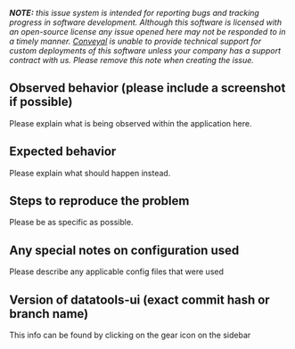 _**NOTE:** this issue system is intended for reporting bugs and tracking progress in software development. Although this software is licensed with an open-source license any issue opened here may not be responded to in a timely manner. [Conveyal](https://www.conveyal.com) is unable to provide technical support for custom deployments of this software unless your company has a support contract with us. Please remove this note when creating the issue._

## Observed behavior (please include a screenshot if possible)

Please explain what is being observed within the application here.

## Expected behavior

Please explain what should happen instead.

## Steps to reproduce the problem

Please be as specific as possible.

## Any special notes on configuration used

Please describe any applicable config files that were used

## Version of datatools-ui (exact commit hash or branch name)

This info can be found by clicking on the gear icon on the sidebar
